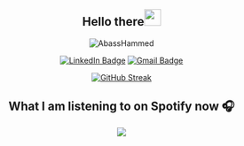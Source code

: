 <h2 align="center">Hello there<img src = "https://raw.githubusercontent.com/MartinHeinz/MartinHeinz/master/wave.gif" width = 30px></h2>

<p align="center">
  <img src="https://komarev.com/ghpvc/?username=AbassHammed&label=Profile%20views&color=0e75b6&style=flat" alt="AbassHammed" />
</p>

<p align="center">
  <a href="https://www.linkedin.com/in/abasshammed/"><img src="https://img.shields.io/badge/-Hammed%20Abass%20-blue?style=plastic&amp;labelColor=blue&amp;logo=LinkedIn&amp;link=www.linkedin.com/in/abasshammed" alt="LinkedIn Badge"></a> 
        <a href="mailto:abasshammedola@gmail.com"><img src="https://img.shields.io/badge/-Hammed%20Abass-fff?style=plastic&amp;labelColor=fff&amp;logo=Gmail&amp;link=mailto:abasshammedola@gmail.com" alt="Gmail Badge"></a>
</p>

<div align="center"><a href="https://git.io/streak-stats"><img src="https://github-readme-streak-stats.herokuapp.com?user=AbassHammed&theme=github-dark-blue&hide_border=true&locale=fr" alt="GitHub Streak" /></a></div>



<h2 align="center">What I am listening to on Spotify now 🎧</h2>


<div align="center"><img src="https://spotify-github-profile.kittinanx.com/api/view?uid=vwfmufesskihqx2qshno4waj3&cover_image=true&theme=default&show_offline=false&background_color=121212&interchange=false)](https://github.com/kittinan/spotify-github-profile"></div>
